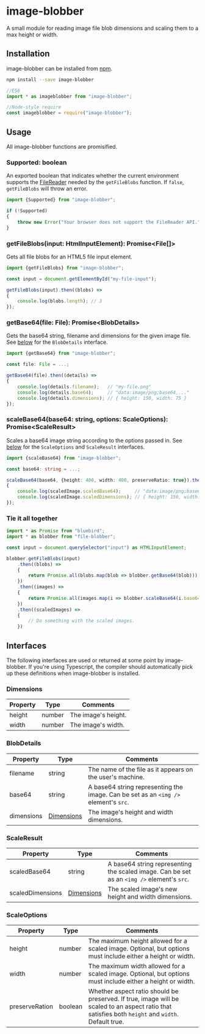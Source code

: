 # image-blobber

A small module for reading image file blob dimensions and scaling them to a max height or width.

## Installation

image-blobber can be installed from [npm](https://npmjs.com/package/image-blobber).

```bash
npm install --save image-blobber
```

```js
//ES6
import * as imageblobber from "image-blobber";

//Node-style require
const imageblobber = require("image-blobber");
```

## Usage

All image-blobber functions are promisified.

### Supported: boolean

An exported boolean that indicates whether the current environment supports the [FileReader](https://developer.mozilla.org/en-US/docs/Web/API/FileReader) needed by the `getFileBlobs` function. If `false`, `getFileBlobs` will throw an error. 

```ts
import {Supported} from "image-blobber";

if (!Supported)
{
    throw new Error("Your browser does not support the FileReader API.");
}
```

### getFileBlobs(input: HtmlInputElement): Promise\<File[]\>

Gets all file blobs for an HTML5 file input element.

```ts
import {getFileBlobs} from "image-blobber";

const input = document.getElementById("my-file-input");

getFileBlobs(input).then((blobs) =>
{
    console.log(blobs.length); // 3
});
```

### getBase64(file: File): Promise\<BlobDetails\>

Gets the base64 string, filename and dimensions for the given image file. See [below](#interfaces) for the `BlobDetails` interface.

```ts
import {getBase64} from "image-blobber";

const file: File = ...;

getBase64(file).then((details) =>
{
    console.log(details.filename);   // "my-file.png"
    console.log(details.base64);     // "data:image/png;base64,..."
    console.log(details.dimensions); // { height: 150, width: 75 }
});
```

### scaleBase64(base64: string, options: ScaleOptions): Promise\<ScaleResult\>

Scales a base64 image string according to the options passed in. See [below](#interfaces) for the `ScaleOptions` and `ScaleResult` interfaces.

```ts
import {scaleBase64} from "image-blobber";

const base64: string = ...;

scaleBase64(base64, {height: 400, width: 400, preserveRatio: true}).then((scaledImage) =>
{
    console.log(scaledImage.scaledBase64);     // "data:image/png;base64,..."
    console.log(scaledImage.scaledDimensions); // { height: 150, width: 75 }
});
```

### Tie it all together

```ts
import * as Promise from "bluebird";
import * as blobber from "file-blobber";

const input = document.querySelector("input") as HTMLInputElement;

blobber.getFileBlobs(input)
    .then((blobs) =>
    {
        return Promise.all(blobs.map(blob => blobber.getBase64(blob)));
    })
    .then((images) =>
    {
        return Promise.all(images.map(i => blobber.scaleBase64(i.base64, {height: 400, width: 400, preserveRatio: true})));
    })
    .then((scaledImages) =>
    {
        // Do something with the scaled images.
    })
```

## Interfaces

The following interfaces are used or returned at some point by image-blobber. If you're using Typescript, the compiler should automatically pick up these definitions when image-blobber is installed.

### Dimensions

| Property | Type | Comments |
| -------- | ---- | -------- |
| height | number | The image's height. |
| width  | number | The image's width. |

### BlobDetails

| Property | Type | Comments |
| -------- | ---- | -------- |
| filename | string | The name of the file as it appears on the user's machine. |
| base64 | string | A base64 string representing the image. Can be set as an `<img />` element's `src`. |
| dimensions | [Dimensions](#dimensions) | The image's height and width dimensions. |

### ScaleResult

| Property | Type | Comments |
| -------- | ---- | -------- |
| scaledBase64 | string | A base64 string representing the scaled image. Can be set as an `<img />` element's `src`. |
| scaledDimensions | [Dimensions](#dimensions) | The scaled image's new height and width dimensions. |

### ScaleOptions

| Property | Type | Comments |
| -------- | ---- | -------- |
| height | number | The maximum height allowed for a scaled image. Optional, but options must include either a height or width. |
| width | number | The maximum width allowed for a scaled image. Optional, but options must include either a height or width. |
| preserveRation | boolean | Whether aspect ratio should be preserved. If true, image will be scaled to an aspect ratio that satisfies both `height` and `width`. Default true. |